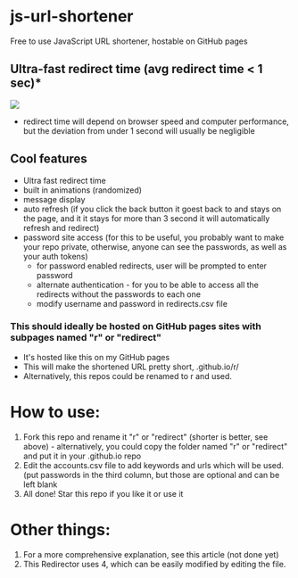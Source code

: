 # js-url-shortener
Free to use JavaScript URL shortener, hostable on GitHub pages

## Ultra-fast redirect time (avg redirect time < 1 sec)*
![](ezgif.com-gif-maker(7).gif)

* redirect time will depend on browser speed and computer performance, but the deviation from under 1 second will usually be negligible

## Cool features
- Ultra fast redirect time
- built in animations (randomized)
- message display
- auto refresh (if you click the back button it goest back to and stays on the page, and it it stays for more than 3 second it will automatically refresh and redirect)
- password site access (for this to be useful, you probably want to make your repo private, otherwise, anyone can see the passwords, as well as your auth tokens)
  - for password enabled redirects, user will be prompted to enter password
  - alternate authentication - for you to be able to access all the redirects without the passwords to each one
  - modify username and password in redirects.csv file

### This should ideally be hosted on GitHub pages sites with subpages named "r" or "redirect"
- It's hosted like this on my GitHub pages
- This will make the shortened URL pretty short, <username>.github.io/r/<keyword>
- Alternatively, this repos could be renamed to r and used.
  
# How to use:
  1. Fork this repo and rename it "r" or "redirect" (shorter is better, see above)
    - alternatively, you could copy the folder named "r" or "redirect" and put it in your <username>.github.io repo
  2. Edit the accounts.csv file to add keywords and urls which will be used. (put passwords in the third column, but those are optional and can be left blank
  3. All done! Star this repo if you like it or use it
  
# Other things:
  1. For a more comprehensive explanation, see this article (not done yet)
  2. This Redirector uses 4, which can be easily modified by editing the file.
